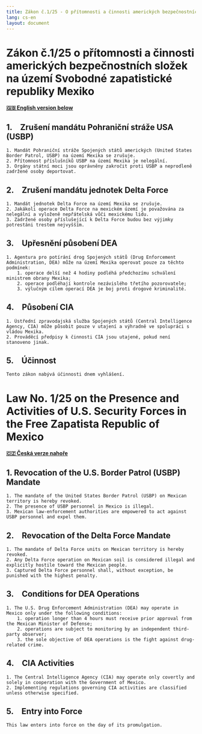 ```yaml
---
title: Zákon č.1/25 - O přítomnosti a činnosti amerických bezpečnostních složek na území Svobodné zapatistické republiky Mexiko / on the Presence and Activities of U.S. Security Forces in the Free Zapatista Republic of Mexico
lang: cs-en
layout: document
---
```


# Zákon č.1/25 o přítomnosti a činnosti amerických bezpečnostních složek na území Svobodné zapatistické republiky Mexiko 

**[🇬🇧 English version below](#law-no-125-on-the-presence-and-activities-of-us-security-forces-in-the-zapatista-republic)**  

## 1. Zrušení mandátu Pohraniční stráže USA (USBP)
    1. Mandát Pohraniční stráže Spojených států amerických (United States Border Patrol, USBP) na území Mexika se zrušuje.  
    2. Přítomnost příslušníků USBP na území Mexika je nelegální.  
    3. Orgány státní moci jsou oprávněny zakročit proti USBP a neprodleně zadržené osoby deportovat.  

## 2. Zrušení mandátu jednotek Delta Force  
    1. Mandát jednotek Delta Force na území Mexika se zrušuje.  
    2. Jakákoli operace Delta Force na mexickém území je považována za nelegální a vyloženě nepřátelská vůči mexickému lidu.  
    3. Zadržené osoby příslušející k Delta Force budou bez výjimky potrestáni trestem nejvyšším.

## 3. Upřesnění působení DEA  
    1. Agentura pro potírání drog Spojených států (Drug Enforcement Administration, DEA) může na území Mexika operovat pouze za těchto podmínek:  
        1. operace delší než 4 hodiny podléhá předchozímu schválení ministrem obrany Mexika;   
        2. operace podléhají kontrole nezávislého třetího pozorovatele;  
        3. výlučným cílem operací DEA je boj proti drogové kriminalitě.  

## 4. Působení CIA  
    1. Ústřední zpravodajská služba Spojených států (Central Intelligence Agency, CIA) může působit pouze v utajení a výhradně ve spolupráci s vládou Mexika.  
    2. Prováděcí předpisy k činnosti CIA jsou utajené, pokud není stanoveno jinak.  

## 5. Účinnost  
    Tento zákon nabývá účinnosti dnem vyhlášení.  

# Law No. 1/25 on the Presence and Activities of U.S. Security Forces in the Free Zapatista Republic of Mexico

 **[🇨🇿 Česká verze nahoře](#zákon-č125-o-přítomnosti-a-činnosti-amerických-bezpečnostních-složek-na-území-republiky-zapatistické)**  

## 1. Revocation of the U.S. Border Patrol (USBP) Mandate  
    1. The mandate of the United States Border Patrol (USBP) on Mexican territory is hereby revoked.  
    2. The presence of USBP personnel in Mexico is illegal.  
    3. Mexican law-enforcement authorities are empowered to act against USBP personnel and expel them.

## 2. Revocation of the Delta Force Mandate  
    1. The mandate of Delta Force units on Mexican territory is hereby revoked.  
    2. Any Delta Force operation on Mexican soil is considered illegal and explicitly hostile toward the Mexican people. 
    3. Captured Delta Force personnel shall, without exception, be punished with the highest penalty. 

## 3. Conditions for DEA Operations  
    1. The U.S. Drug Enforcement Administration (DEA) may operate in Mexico only under the following conditions:  
        1. operation longer than 4 hours must receive prior approval from the Mexican Minister of Defense;    
        2. operations are subject to monitoring by an independent third-party observer;  
        3. the sole objective of DEA operations is the fight against drug-related crime.  

## 4. CIA Activities  
    1. The Central Intelligence Agency (CIA) may operate only covertly and solely in cooperation with the Government of Mexico.  
    2. Implementing regulations governing CIA activities are classified unless otherwise specified.  

## 5. Entry into Force  
    This law enters into force on the day of its promulgation.
